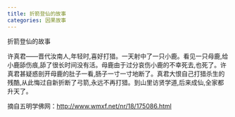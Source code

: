 ```yaml
---
title: 折箭登仙的故事
categories: 因果故事
---
```


	   
折箭登仙的故事

许真君——晋代汝南人,年轻时,喜好打猎。一天射中了一只小鹿。看见一只母鹿,给小鹿舔伤痕,舔了很长时间没有活。母鹿由于过分哀伤小鹿的不幸死去,也死了。许真君甚疑惑剖开母鹿的肚子一看,肠子一寸一寸地断了。真君大恨自己打猎杀生的残酷,从此悔过自新折断了弓箭,永远不再打猎。到山里访贤学道,后来成仙,全家都升天了。

摘自五明学佛网：http://www.wmxf.net/nr/18/175086.html